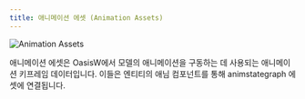 ```yaml
---
title: 애니메이션 에셋 (Animation Assets)
---
```


![Animation Assets](/img/user-manual/anim/animation_assets.png)

애니메이션 에셋은 OasisW에서 모델의 애니메이션을 구동하는 데 사용되는 애니메이션 키프레임 데이터입니다. 이들은 엔티티의 애님 컴포넌트를 통해 animstategraph 에셋에 연결됩니다.

<!-- 애님 컴포넌트는 현재 `Convert to GLB` 에셋 작업 설정 옵션을 사용하여 .FBX 파일에서 OasisW 프로젝트로 가져온 애니메이션 에셋을 지원합니다.

![Asset Tasks](/img/user-manual/anim/asset_tasks.png) -->
